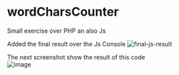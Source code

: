 # wordCharsCounter
Small exercise over PHP an also Js

Added the final result over the Js Console
![final-js-result](https://github.com/huzzidiel/wordCharsCounter/assets/63314654/884daaf0-7726-442d-9953-9e04feae1e7e)


The next screenshot show the result of this code <br>
![image](https://github.com/huzzidiel/wordCharsCounter/assets/63314654/7765dffc-3339-4715-89f8-eb3a55749936)
